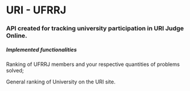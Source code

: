 # URI - UFRRJ
### API created for tracking university participation in URI Judge Online.
##### Implemented functionalities
Ranking of UFRRJ members and your respective quantities of problems solved;

General ranking of University on the URI site.
